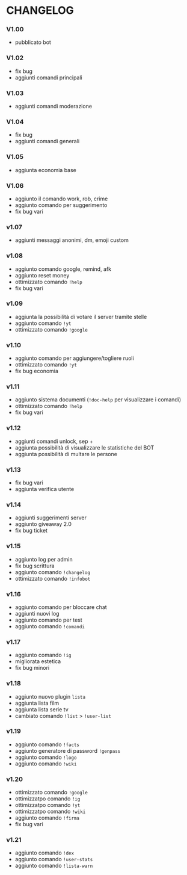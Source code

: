 # CHANGELOG

### __**V1.00**__
- pubblicato bot

### __**V1.02**__
- fix bug 
- aggiunti comandi principali

### __**V1.03**__
- aggiunti comandi moderazione

### __**V1.04**__
- fix bug
- aggiunti comandi generali

### __**V1.05**__
- aggiunta economia base

### __**V1.06**__
- aggiunto il comando work, rob, crime
- aggiunto comando per suggerimento 
- fix bug vari

### __**v1.07**__
- aggiunti messaggi anonimi, dm, emoji custom

### __**v1.08**__
- aggiunto comando google, remind, afk
- aggiunto reset money
- ottimizzato comando `!help`
- fix bug vari

### __**v1.09**__
- aggiunta la possibilità di votare il server tramite stelle
- aggiunto comando `!yt`
- ottimizzato comando `!google`

### __**v1.10**__
- aggiunto comando per aggiungere/togliere ruoli
- ottimizzato comando `!yt`
- fix bug economia

### __**v1.11**__ 
- aggiunto sistema documenti (`!doc-help` per visualizzare i comandi)
- ottimizzato comando `!help`
- fix bug vari

### __**v1.12**__
- aggiunti comandi unlock, sep +
- aggiunta possibilità di visualizzare le statistiche del BOT
- aggiunta possibilità di multare le persone

### __**v1.13**__
- fix bug vari
- aggiunta verifica utente

### __**v1.14**__
- aggiunti suggerimenti server
- aggiunto giveaway 2.0
- fix bug ticket

### __**v1.15**__
- aggiunto log per admin
- fix bug scrittura
- aggiunto comando `!changelog`
- ottimizzato comando `!infobot`


### __**v1.16**__
- aggiunto comando per bloccare chat
- aggiunti nuovi log 
- aggiunto comando per test
- aggiunto comando `!comandi`

### __**v1.17**__
- aggiunto comando `!ig`
- migliorata estetica 
- fix bug minori


### __**v1.18**__
- aggiunto nuovo plugin `lista`
- aggiunta lista film
- aggiunta lista serie tv
- cambiato comando `!list` > `!user-list`


### __**v1.19**__ 
- aggiunto comando `!facts`
- aggiunto generatore di password `!genpass`
- aggiunto comando `!logo` 
- aggiunto comando `!wiki`


### __**v1.20**__
- ottimizzato comando `!google`
- ottimizzatpo comando `!ig`
- ottimizzatpo comando `!yt`
- ottimizzatpo comando `!wiki`
- aggiunto comando `!firma`
- fix bug vari


### __**v1.21**__ 
- aggiunto comando `!dex`
- aggiunto comando `!user-stats`
- aggiunto comando `!lista-warn`
